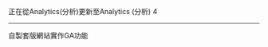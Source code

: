 正在從Analytics(分析)更新至Analytics (分析) 4

------------------------------------------

自製套版網站實作GA功能



<!-- Google tag (gtag.js) -->
<script async src="https://www.googletagmanager.com/gtag/js?id=G-1C1PR5SBGY"></script>
<script>
  window.dataLayer = window.dataLayer || [];
  function gtag(){dataLayer.push(arguments);}
  gtag('js', new Date());

  gtag('config', 'G-1C1PR5SBGY');
</script>
